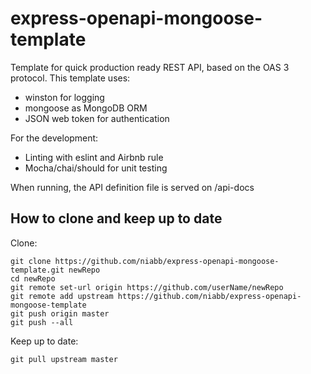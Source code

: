 # express-openapi-mongoose-template
Template for quick production ready REST API, based on the OAS 3 protocol.
This template uses:
* winston for logging
* mongoose as MongoDB ORM
* JSON web token for authentication

For the development:
* Linting with eslint and Airbnb rule
* Mocha/chai/should for unit testing

When running, the API definition file is served on /api-docs

## How to clone and keep up to date
Clone:
```
git clone https://github.com/niabb/express-openapi-mongoose-template.git newRepo
cd newRepo
git remote set-url origin https://github.com/userName/newRepo
git remote add upstream https://github.com/niabb/express-openapi-mongoose-template
git push origin master
git push --all
```
Keep up to date:
```
git pull upstream master
```